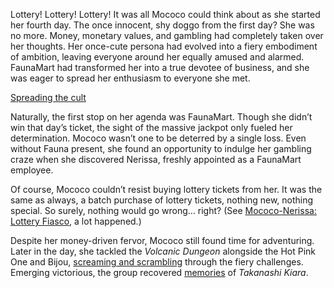 Lottery! Lottery! Lottery! It was all Mococo could think about as she started her fourth day. The once innocent, shy doggo from the first day? She was no more. Money, monetary values, and gambling had completely taken over her thoughts. Her once-cute persona had evolved into a fiery embodiment of ambition, leaving everyone around her equally amused and alarmed. FaunaMart had transformed her into a true devotee of business, and she was eager to spread her enthusiasm to everyone she met.

[Spreading the cult](#embed:https://www.youtube.com/live/5swK4fB2smo?si=ly9UeB1xnJxbiIvz&t=405)

Naturally, the first stop on her agenda was FaunaMart. Though she didn’t win that day’s ticket, the sight of the massive jackpot only fueled her determination. Mococo wasn’t one to be deterred by a single loss. Even without Fauna present, she found an opportunity to indulge her gambling craze when she discovered Nerissa, freshly appointed as a FaunaMart employee.

Of course, Mococo couldn’t resist buying lottery tickets from her. It was the same as always, a batch purchase of lottery tickets, nothing new, nothing special. So surely, nothing would go wrong… right? (See [Mococo-Nerissa: Lottery Fiasco](#edge:mococo-nerissa), a lot happened.)

Despite her money-driven fervor, Mococo still found time for adventuring. Later in the day, she tackled the _Volcanic Dungeon_ alongside the Hot Pink One and Bijou, [screaming and scrambling](https://www.youtube.com/live/5swK4fB2smo?feature=shared&t=6904) through the fiery challenges. Emerging victorious, the group recovered [memories](https://www.youtube.com/live/5swK4fB2smo?feature=shared&t=9307) of _Takanashi Kiara_.
